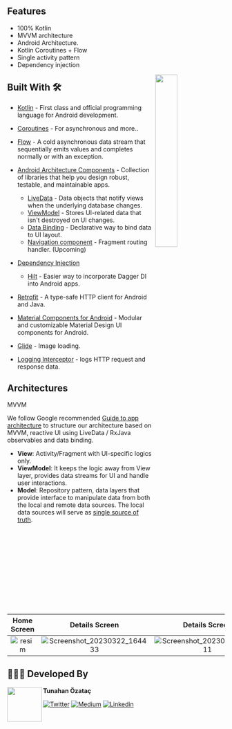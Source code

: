 ## Features
* 100% Kotlin
* MVVM architecture
* Android Architecture.
* Kotlin Coroutines + Flow
* Single activity pattern
* Dependency injection

<img src="./art/moviehunt-demo.gif" align="right" width="32%"/>

## Built With 🛠
- [Kotlin](https://kotlinlang.org/) - First class and official programming language for Android development.
- [Coroutines](https://kotlinlang.org/docs/reference/coroutines-overview.html) - For asynchronous and more..
- [Flow](https://kotlin.github.io/kotlinx.coroutines/kotlinx-coroutines-core/kotlinx.coroutines.flow/-flow/) - A cold asynchronous data stream that sequentially emits values and completes normally or with an exception.
- [Android Architecture Components](https://developer.android.com/topic/libraries/architecture) - Collection of libraries that help you design robust, testable, and maintainable apps.
  - [LiveData](https://developer.android.com/topic/libraries/architecture/livedata) - Data objects that notify views when the underlying database changes.
  - [ViewModel](https://developer.android.com/topic/libraries/architecture/viewmodel) - Stores UI-related data that isn't destroyed on UI changes.
  - [Data Binding](https://developer.android.com/topic/libraries/data-binding) - Declarative way to bind data to UI layout.
  - [Navigation component](https://developer.android.com/guide/navigation) - Fragment routing handler. (Upcoming)

- [Dependency Injection](https://developer.android.com/training/dependency-injection)
  - [Hilt](https://dagger.dev/hilt) - Easier way to incorporate Dagger DI into Android apps.
- [Retrofit](https://square.github.io/retrofit/) - A type-safe HTTP client for Android and Java.
- [Material Components for Android](https://github.com/material-components/material-components-android) - Modular and customizable Material Design UI components for Android.
- [Glide](https://github.com/bumptech/glide) - Image loading.
- [Logging Interceptor](https://github.com/square/okhttp/blob/master/okhttp-logging-interceptor/README.md) -  logs HTTP request and response data.


## Architectures

MVVM

We follow Google recommended [Guide to app architecture](https://developer.android.com/jetpack/guide) to structure our architecture based on MVVM, reactive UI using LiveData / RxJava observables and data binding.

* **View**: Activity/Fragment with UI-specific logics only.
* **ViewModel**: It keeps the logic away from View layer, provides data streams for UI and handle user interactions.
* **Model**: Repository pattern, data layers that provide interface to manipulate data from both the local and remote data sources. The local data sources will serve as [single source of truth](https://en.wikipedia.org/wiki/Single_source_of_truth).

|         Home Screen           |           Details Screen            |                Details Screen             |
| :----------------------------------: | :---------------------------------------: | :---------------------------------------: |
|      ![resim](https://user-images.githubusercontent.com/36333407/226935107-12378616-9289-484b-b317-2dd69bdfd832.png)      |        ![Screenshot_20230322_164433](https://user-images.githubusercontent.com/36333407/226935206-07c7647b-89c7-4a46-a62c-b7efd4745c24.png)         |        ![Screenshot_20230322_164411](https://user-images.githubusercontent.com/36333407/226935247-f98d5e22-2c81-409a-92b0-4f33fa5cd36c.png)       |

## 👨🏻‍💻 Developed By

<a href="https://twitter.com/piashcse" target="_blank">
  <img src="https://avatars.githubusercontent.com/u/36333407?v=4" width="80" align="left">
</a>

**Tunahan Özataç**

[![Twitter](https://img.shields.io/badge/-twitter-grey?logo=twitter)](https://twitter.com/tunahan_ozatac)
[![Medium](https://img.shields.io/badge/-medium-grey?logo=medium)](https://medium.com/@tunahan.ozatac)
[![Linkedin](https://img.shields.io/badge/-linkedin-grey?logo=linkedin)](https://www.linkedin.com/in/tunahan-ozatac/)
